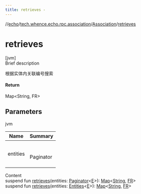 ```yaml
---
title: retrieves -
---
```

//[echo](../../index.md)/[tech.whence.echo.rpc.association](../index.md)/[Association](index.md)/[retrieves](retrieves.md)



# retrieves  
[jvm]  
Brief description  


根据实体内关联编号搜索



#### Return  


Map<String, FR>



## Parameters  
  
jvm  
  
|  Name|  Summary| 
|---|---|
| entities| <br><br>Paginator<E><br><br>
  
  
Content  
suspend fun [retrieves](retrieves.md)(entities: [Paginator](../../tech.whence.echo.container/-paginator/index.md)<[E](index.md)>): [Map](https://kotlinlang.org/api/latest/jvm/stdlib/kotlin.collections/-map/index.html)<[String](https://kotlinlang.org/api/latest/jvm/stdlib/kotlin/-string/index.html), [FR](index.md)>  
suspend fun [retrieves](retrieves.md)(entities: [Entities](../../tech.whence.echo.dal.entity/-entities/index.md)<[E](index.md)>): [Map](https://kotlinlang.org/api/latest/jvm/stdlib/kotlin.collections/-map/index.html)<[String](https://kotlinlang.org/api/latest/jvm/stdlib/kotlin/-string/index.html), [FR](index.md)>  



